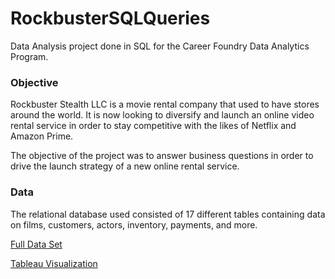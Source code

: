 # RockbusterSQLQueries
Data Analysis project done in SQL for the Career Foundry Data Analytics Program.
### Objective
Rockbuster Stealth LLC is a movie rental company that used to have stores around the world. It is now looking to diversify and launch an online video rental service in order to stay competitive with the likes of Netflix and Amazon Prime.

The objective of the project was to answer business questions in order to drive the launch strategy of a new online rental service.
### Data
The relational database used consisted of 17 different tables containing data on films, customers, actors, inventory, payments, and more.

[Full Data Set](http://www.postgresqltutorial.com/wp-content/uploads/2019/05/dvdrental.zip)

[Tableau Visualization](https://public.tableau.com/app/profile/david.byl)

